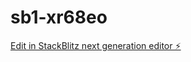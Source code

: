 # sb1-xr68eo

[Edit in StackBlitz next generation editor ⚡️](https://stackblitz.com/~/github.com/spidybcox/sb1-xr68eo)